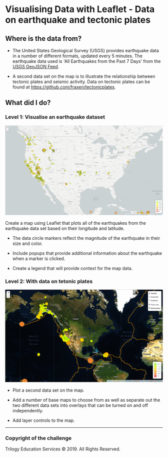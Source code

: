 # Visualising Data with Leaflet - Data on earthquake and tectonic plates

## Where is the data from?

* The United States Geological Survey (USGS) provides earthquake data in a number of different formats, updated every 5 minutes. The earthquake data used is 'All Earthquakes from the Past 7 Days' from the [USGS GeoJSON Feed](http://earthquake.usgs.gov/earthquakes/feed/v1.0/geojson.php).

* A second data set on the map is to illustrate the relationship between tectonic plates and seismic activity. Data on tectonic plates can be found at <https://github.com/fraxen/tectonicplates>.

## What did I do?

### Level 1: Visualise an earthquake dataset

![2-BasicMap](Images/2-BasicMap.png)

Create a map using Leaflet that plots all of the earthquakes from the earthquake data set based on their longitude and latitude.

* The data circle markers reflect the magnitude of the earthquake in their size and color.

* Include popups that provide additional information about the earthquake when a marker is clicked.

* Create a legend that will provide context for the map data.

### Level 2: With data on tetonic plates

![5-Advanced](Images/5-Advanced.png)

* Plot a second data set on the map.

* Add a number of base maps to choose from as well as separate out the two different data sets into overlays that can be turned on and off independently.

* Add layer controls to the map.

- - -

### Copyright of the challenge

Trilogy Education Services © 2019. All Rights Reserved.

